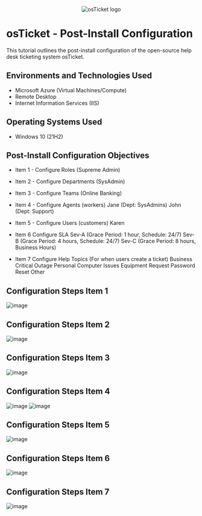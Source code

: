<p align="center">
<img src="https://i.imgur.com/Clzj7Xs.png" alt="osTicket logo"/>
</p>

<h1>osTicket - Post-Install Configuration</h1>
This tutorial outlines the post-install configuration of the open-source help desk ticketing system osTicket.<br />






<h2>Environments and Technologies Used</h2>

- Microsoft Azure (Virtual Machines/Compute)
- Remote Desktop
- Internet Information Services (IIS)

<h2>Operating Systems Used </h2>

- Windows 10</b> (21H2)

<h2>Post-Install Configuration Objectives</h2>

- Item 1 - Configure Roles (Supreme Admin)
- Item 2 - Configure Departments (SysAdmin)
- Item 3 - Configure Teams (Online Banking)
- Item 4 - Configure Agents (workers)
Jane (Dept: SysAdmins)
John (Dept: Support)
- Item 5 - Configure Users (customers)
  Karen
- Item 6 Configure SLA
Sev-A (Grace Period: 1 hour, Schedule: 24/7)
Sev-B (Grace Period: 4 hours, Schedule: 24/7)
Sev-C (Grace Period: 8 hours, Business Hours)

- Item 7 Configure Help Topics (For when users create a ticket)
Business Critical Outage
Personal Computer Issues
Equipment Request
Password Reset
Other

<h2>Configuration Steps Item 1</h2>

![image](https://github.com/user-attachments/assets/32c61e96-d8f8-4557-8ef5-6bd3b75ce2d1)



<h2>Configuration Steps Item 2 </h2>

![image](https://github.com/user-attachments/assets/667d19da-da42-471e-b436-f45cb95d9aad)



<h2>Configuration Steps Item 3 </h2>

![image](https://github.com/user-attachments/assets/f45366f4-aaf1-4daf-8e91-b13315253749)



<h2>Configuration Steps Item 4</h2>

![image](https://github.com/user-attachments/assets/648f620b-3b3a-4277-adaa-f783a4c0f406)
![image](https://github.com/user-attachments/assets/b63e1562-8449-4165-8582-a7e76925e20d)


<h2>Configuration Steps Item 5</h2>

![image](https://github.com/user-attachments/assets/0da13f53-6642-4161-93f0-0999466b1827)


<h2>Configuration Steps Item 6</h2>

![image](https://github.com/user-attachments/assets/aaf3de91-e16b-43df-9a98-f62e11b24107)


<h2>Configuration Steps Item 7</h2>

![image](https://github.com/user-attachments/assets/bebbcdbe-d543-4277-a408-254e2bf899ab)





